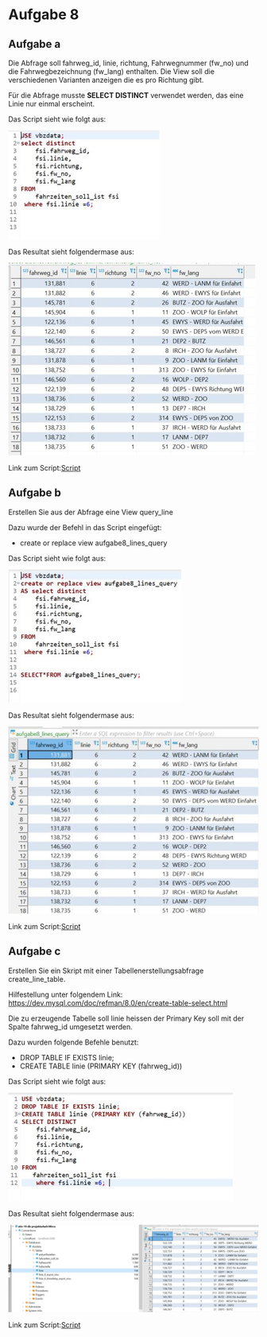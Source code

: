 # Aufgabe 8
## Aufgabe a
Die Abfrage soll  fahrweg_id, linie, richtung, Fahrwegnummer (fw_no) und die Fahrwegbezeichnung 
(fw_lang) enthalten. Die View soll die verschiedenen Varianten anzeigen die es pro Richtung gibt.

Für die Abfrage musste **SELECT DISTINCT** verwendet werden, das eine Linie nur einmal erscheint.

Das Script sieht wie folgt aus:

![script](/Images/Aufgabe8/script8a.jpg)

Das Resultat sieht folgendermase aus:

![script](/Images/Aufgabe8/resultat8a.jpg)

Link zum Script:[Script](/Scripts/Aufgabe8/Aufgabe8a.sql)

## Aufgabe b
Erstellen Sie aus der Abfrage eine View query_line 

Dazu wurde der Befehl in das Script eingefügt:
- create or replace view aufgabe8_lines_query

Das Script sieht wie folgt aus:

![script](/Images/Aufgabe8/script8b.jpg)

Das Resultat sieht folgendermase aus:

![script](/Images/Aufgabe8/resultat8b.jpg)

Link zum Script:[Script](/Scripts/Aufgabe8/Aufgabe8b.sql)

## Aufgabe c
Erstellen Sie ein Skript mit einer Tabellenerstellungsabfrage create_line_table. 

Hilfestellung unter folgendem Link: https://dev.mysql.com/doc/refman/8.0/en/create-table-select.html  

Die zu erzeugende Tabelle soll linie heissen der Primary Key soll mit der Spalte fahrweg_id umgesetzt werden.

Dazu wurden folgende Befehle benutzt:
- DROP TABLE IF EXISTS linie;
- CREATE TABLE linie (PRIMARY KEY (fahrweg_id))

Das Script sieht wie folgt aus:

![script](/Images/Aufgabe8/script8c.jpg)

Das Resultat sieht folgendermase aus:

![script](/Images/Aufgabe8/resultat8c.jpg)

Link zum Script:[Script](/Scripts/Aufgabe8/create_line_table.sql)